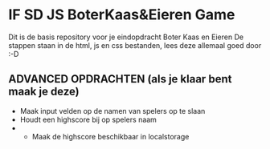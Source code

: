 # IF SD JS BoterKaas&Eieren Game
Dit is de basis repository voor je eindopdracht Boter Kaas en Eieren
De stappen staan in de html, js en css bestanden, lees deze allemaal goed door :-D


## ADVANCED OPDRACHTEN (als je klaar bent maak je deze)
 - Maak input velden op de namen van spelers op te slaan
 - Houdt een highscore bij op spelers naam
 - - Maak de highscore beschikbaar in localstorage




